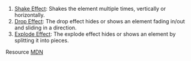  1. [Shake Effect](http://api.jqueryui.com/shake-effect/): Shakes the element multiple times, vertically or horizontally.
 2. [Drop Effect](http://api.jqueryui.com/drop-effect/): The drop effect hides or shows an element fading in/out and sliding in a direction.
 3. [Explode Effect](http://api.jqueryui.com/explode-effect/): The explode effect hides or shows an element by splitting it into pieces.

Resource [MDN](https://developer.mozilla.org/en-US/docs/Web/Events)